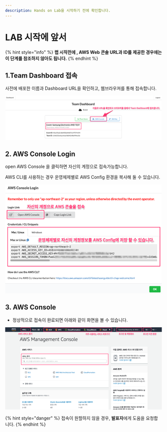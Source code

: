 ```yaml
---
description: Hands on Lab을 시작하기 전에 확인합니다.
---
```


# LAB 시작에 앞서

{% hint style="info" %}
**랩 시작전에 , AWS Web 콘솔 URL과 ID를 제공한 경우에는 이 단계를 참조하지 않아도 됩니다.**
{% endhint %}

## **1.Team Dashboard 접속**

사전에 배포한 이름과 Dashboard URL을 확인하고, 웹브라우져를 통해 접속합니다.

![](.gitbook/assets/image%20%28277%29.png)

## **2. AWS Console Login**

open AWS Console 을 클릭하면 자신의 계정으로 접속가능합니다.

AWS CLI를 사용하는 경우 운영체제별로 AWS Config 환경을 복사해 둘 수 있습니다.

![](.gitbook/assets/image%20%2825%29.png)

## 3. AWS Console

* 정상적으로 접속이 완료되면 아래와 같이 화면을 볼 수 있습니다.

![](.gitbook/assets/image%20%2890%29.png)

{% hint style="danger" %}
접속이 원할하지 않을 경우, **발표자**에게 도움을 요청합니다.
{% endhint %}

